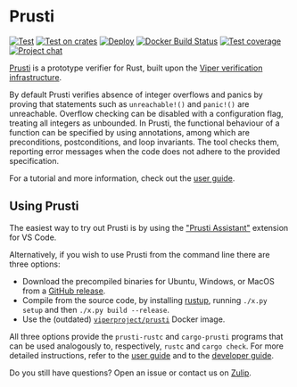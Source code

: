 Prusti
======

[![Test](https://github.com/viperproject/prusti-dev/workflows/Test/badge.svg)](https://github.com/viperproject/prusti-dev/actions?query=workflow%3A"Test"+branch%3Amaster)
[![Test on crates](https://github.com/viperproject/prusti-dev/workflows/Test%20on%20crates/badge.svg)](https://github.com/viperproject/prusti-dev/actions?query=workflow%3A"Test+on+crates"+branch%3Amaster)
[![Deploy](https://github.com/viperproject/prusti-dev/workflows/Deploy/badge.svg)](https://github.com/viperproject/prusti-dev/actions?query=workflow%3A"Deploy"+branch%3Amaster)
[![Docker Build Status](https://img.shields.io/docker/cloud/build/viperproject/prusti)](https://hub.docker.com/r/viperproject/prusti)
[![Test coverage](https://codecov.io/gh/viperproject/prusti-dev/branch/master/graph/badge.svg)](https://codecov.io/gh/viperproject/prusti-dev)
[![Project chat](https://img.shields.io/badge/Zulip-join_chat-brightgreen.svg)](https://prusti.zulipchat.com/)

[Prusti](http://www.pm.inf.ethz.ch/research/prusti.html) is a prototype verifier for Rust,
built upon the [Viper verification infrastructure](http://www.pm.inf.ethz.ch/research/viper.html).

By default Prusti verifies absence of integer overflows and panics by proving that statements such as `unreachable!()` and `panic!()` are unreachable.
Overflow checking can be disabled with a configuration flag, treating all integers as unbounded.
In Prusti, the functional behaviour of a function can be specified by using annotations, among which are preconditions, postconditions, and loop invariants.
The tool checks them, reporting error messages when the code does not adhere to the provided specification.

For a tutorial and more information, check out the [user guide](https://viperproject.github.io/prusti-dev/user-guide/).


Using Prusti
------------

The easiest way to try out Prusti is by using the ["Prusti Assistant"](https://marketplace.visualstudio.com/items?itemName=viper-admin.prusti-assistant) extension for VS Code.

Alternatively, if you wish to use Prusti from the command line there are three options:
* Download the precompiled binaries for Ubuntu, Windows, or MacOS from a [GitHub release](https://github.com/viperproject/prusti-dev/releases).
* Compile from the source code, by installing [rustup](https://rustup.rs/), running `./x.py setup` and then `./x.py build --release`.
* Use the (outdated) [`viperproject/prusti`](https://hub.docker.com/r/viperproject/prusti) Docker image.

All three options provide the `prusti-rustc` and `cargo-prusti` programs that can be used analogously to, respectively, `rustc` and `cargo check`.
For more detailed instructions, refer to the [user guide](https://viperproject.github.io/prusti-dev/user-guide/) and to the [developer guide](https://viperproject.github.io/prusti-dev/dev-guide/).

Do you still have questions? Open an issue or contact us on [Zulip](https://prusti.zulipchat.com/).
